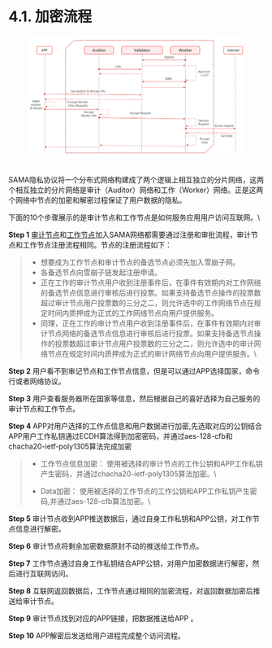 # 4.1. 加密流程



<figure><img src="../.gitbook/assets/图片3.png" alt=""><figcaption></figcaption></figure>

\
SAMA隐私协议将一个分布式网络构建成了两个逻辑上相互独立的分片网络，这两个相互独立的分片网络是审计（Auditor）网络和工作（Worker）网络。正是这两个网络中节点的加密和解密过程保证了用户数据的隐私。

下面的10个步骤展示的是审计节点和工作节点是如何服务应用用户访问互联网。\


**Step 1**    [审计节点](../2.-gai-shu.md#ji-ben-de-gai-nian)和[工作节点](../2.-gai-shu.md#ji-ben-de-gai-nian)加入SAMA网络都需要通过注册和审批流程，审计节点和工作节点注册流程相同。节点的注册流程如下：

> * 想要成为工作节点和审计节点的备选节点必须先加入雪崩子网。
> * 各备选节点向雪崩子链发起注册申请。
> * 正在工作的审计节点用户收到注册事件后，在事件有效期内对工作网络的备选节点信息进行审核后进行投票。如果支持备选节点操作的投票数超过审计节点用户投票数的三分之二，则允许选中的工作网络节点在规定时间内质押成为正式的工作网络节点向用户提供服务。
> * 同理，正在工作的审计节点用户收到注册事件后，在事件有效期内对审计节点网络的备选节点信息进行审核后进行投票。如果支持备选节点操作的投票数超过审计节点用户投票数的三分之二，则允许选中的审计网络节点在规定时间内质押成为正式的审计网络节点向用户提供服务。\
>

**Step 2**    用户看不到审记节点和工作节点信息，但是可以通过APP选择国家，命令行或者网络协议。

**Step 3**    用户查看服务器所在国家等信息，然后根据自己的喜好选择为自己服务的审计节点和工作节点。

**Step 4**    APP对用户选择的工作点信息和用户数据进行加密,先选取对应的公钥结合APP用户工作私钥通过ECDH算法得到加密密码，并通过aes-128-cfb和chacha20-ietf-poly1305算法完成加密

> * 工作节点信息加密： 使用被选择的审计节点的工作公钥和APP工作私钥产生密码，并通过chacha20-ietf-poly1305算法加密。\
>
> * Data加密： 使用被选择的工作节点的工作公钥和APP工作私钥产生密码,并通过aes-128-cfb算法加密。\
>

**Step 5**    审计节点收到APP推送数据后，通过自身工作私钥和APP公钥，对工作节点信息进行解密。

**Step 6**    审计节点将剩余加密数据原封不动的推送给工作节点。

**Step 7**    工作节点通过自身工作私钥结合APP公钥，对用户加密数据进行解密，然后进行互联网访问。

**Step 8**    互联网返回数据后，工作节点通过相同的加密流程，对返回数据加密后推送给审计节点。

**Step 9**    审计节点找到对应的APP链接，把数据推送给APP 。

**Step 10**    APP解密后发送给用户进程完成整个访问流程。
